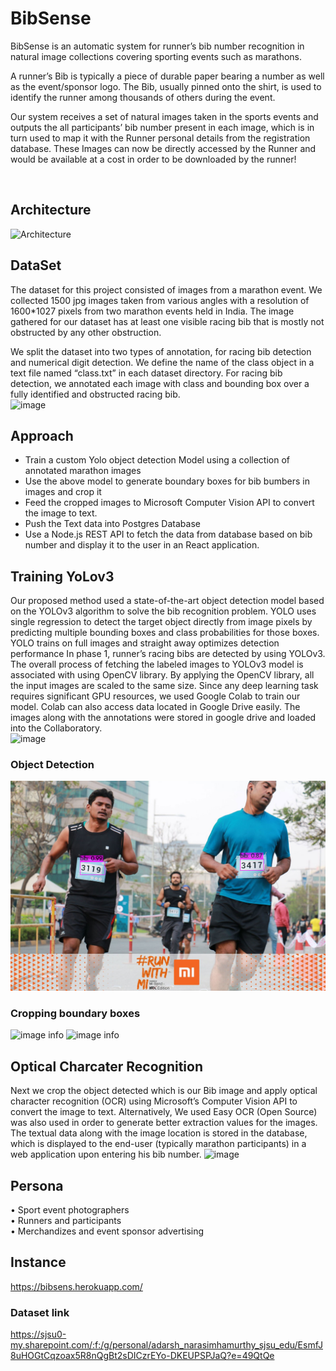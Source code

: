 # BibSense
BibSense is an automatic system for runner’s bib number recognition in natural image collections covering sporting events such as marathons.

A runner’s Bib is typically a piece of durable paper bearing a number as well as the event/sponsor logo. The Bib, usually pinned onto the shirt, is used to identify the runner among thousands of others during the event. 

Our system receives a set of natural images taken in the sports events and outputs the all participants’ bib number present in each image, which is in turn used to map it with the Runner personal details from the registration database. These Images can now be directly accessed by the Runner and would be available at a cost in order to be downloaded by the runner!

<br/>

## Architecture
![Architecture](https://github.com/sjsucmpe272-fall21/BibSense/blob/main/architecture.jpg)

## DataSet
The dataset for this project consisted of images from a marathon event. We collected 1500 jpg images taken from various angles with a resolution of 1600*1027 pixels from two marathon events held in India. The image gathered for our dataset has at least one visible racing bib that is mostly not obstructed by any other obstruction.

We split the dataset into two types of annotation, for racing bib detection and numerical digit detection. We define the name of the class object in a text file named “class.txt” in each dataset directory. For racing bib detection, we annotated each image with class and bounding box over a fully identified and obstructed racing bib.<br/>
![image](https://user-images.githubusercontent.com/89804212/191203289-97694fb4-38d2-4529-8ea7-d7a88d09d81f.png)


## Approach <br/>
- Train a custom Yolo object detection Model using a collection of annotated marathon images
- Use the above model to generate boundary boxes for bib bumbers in images and crop it
- Feed the cropped images to Microsoft Computer Vision API to convert the image to text.
- Push the Text data into Postgres Database
- Use a Node.js REST API to fetch the data from database based on bib number and display it to the user in an React application. 

## Training YoLov3
Our proposed method used a state-of-the-art object detection model based on the YOLOv3 algorithm to solve the bib recognition problem. 
YOLO  uses single regression to detect the target object directly from image pixels  by predicting multiple bounding boxes and class probabilities for those boxes. YOLO trains on full images and straight away optimizes detection performance
In phase 1, runner’s racing bibs are detected by using YOLOv3. The overall process of fetching the labeled images to YOLOv3 model is associated with using OpenCV library. By applying the OpenCV library, all the input images are scaled to the same size.
Since any deep learning task requires significant GPU resources, we used Google Colab to train our model. Colab can also access data located in Google Drive easily. The images along with the annotations were stored in google drive and loaded into the Collaboratory. <br/>
![image](https://user-images.githubusercontent.com/89804212/191203552-7f243df4-47ff-4694-8f22-da73ff1a3366.png)
<br/>
### Object Detection
![image](https://github.com/Adarsh3thy/BibSense/blob/main/Yolo_object_detection/output/tagged_images/IMG_6921-X3.jpg)

### Cropping boundary boxes
![image info](https://github.com/Adarsh3thy/BibSense/blob/main/Yolo_object_detection/output/cropped_images/IMG_6921-X3_1166.png)
![image info](https://github.com/Adarsh3thy/BibSense/blob/main/Yolo_object_detection/output/cropped_images/IMG_6921-X3_353.png)
## Optical Charcater Recognition

Next we crop the object detected which is our Bib image and apply optical character recognition (OCR) using Microsoft’s Computer Vision API to convert the image to text. Alternatively, We used Easy OCR (Open Source) was also used in order to generate better extraction values for the images.
The textual data along with the image location is stored in the database, which is displayed to the end-user (typically marathon participants) in a web application upon entering his bib number.
![image](https://user-images.githubusercontent.com/89804212/191203757-202a5d96-2fa5-4a38-82b6-7f78bc896cc2.png)


## Persona  <br/>
•	Sport event photographers <br/>
•	Runners and participants <br/>
•	Merchandizes and event sponsor advertising <br/>

## Instance
https://bibsens.herokuapp.com/



### Dataset link <br/>
https://sjsu0-my.sharepoint.com/:f:/g/personal/adarsh_narasimhamurthy_sjsu_edu/EsmfJ8uHOGtCqzoax5R8nQgBt2sDICzrEYo-DKEUPSPJaQ?e=49QtQe


